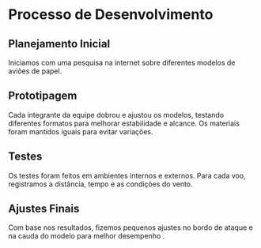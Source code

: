 # Processo de Desenvolvimento

## Planejamento Inicial

Iniciamos com uma pesquisa na internet sobre diferentes modelos de aviões de papel.

## Prototipagem

Cada integrante da equipe dobrou e ajustou os modelos, testando diferentes formatos para melhorar estabilidade e alcance. Os materiais foram mantidos iguais para evitar variações.

## Testes

Os testes foram feitos em ambientes internos e externos. Para cada voo, registramos a distância, tempo e as condições do vento.

## Ajustes Finais

Com base nos resultados, fizemos pequenos ajustes no bordo de ataque e na cauda do modelo para melhor desempenho .
